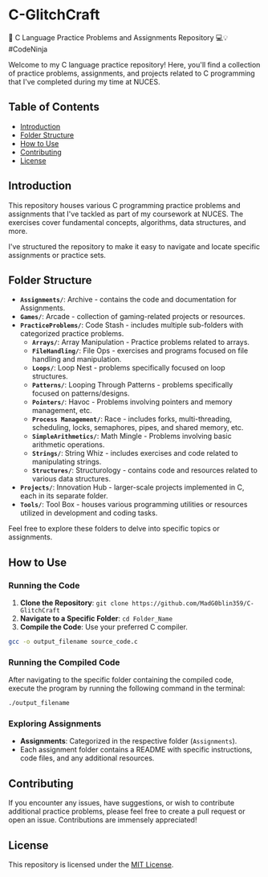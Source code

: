 # C-GlitchCraft

🚀 C Language Practice Problems and Assignments Repository 💻💡 #CodeNinja

Welcome to my C language practice repository! Here, you'll find a collection of practice problems, assignments, and projects related to C programming that I've completed during my time at NUCES.

## Table of Contents

- [Introduction](#introduction)
- [Folder Structure](#folder-structure)
- [How to Use](#how-to-use)
- [Contributing](#contributing)
- [License](#license)

## Introduction

This repository houses various C programming practice problems and assignments that I've tackled as part of my coursework at NUCES. The exercises cover fundamental concepts, algorithms, data structures, and more.

I've structured the repository to make it easy to navigate and locate specific assignments or practice sets.

## Folder Structure

- **`Assignments/`**: Archive - contains the code and documentation for Assignments.
- **`Games/`**: Arcade - collection of gaming-related projects or resources.
- **`PracticeProblems/`**: Code Stash - includes multiple sub-folders with categorized practice problems.
  - **`Arrays/`**: Array Manipulation - Practice problems related to arrays.
  - **`FileHandling/`**: File Ops - exercises and programs focused on file handling and manipulation.
  - **`Loops/`**: Loop Nest - problems specifically focused on loop structures.
  - **`Patterns/`**: Looping Through Patterns - problems specifically focused on patterns/designs.
  - **`Pointers/`**: Havoc - Problems involving pointers and memory management, etc.
  - **`Process Management/`**: Race - includes forks, multi-threading, scheduling, locks, semaphores, pipes, and shared memory, etc.
  - **`SimpleArithmetics/`**: Math Mingle - Problems involving basic arithmetic operations.
  - **`Strings/`**: String Whiz - includes exercises and code related to manipulating strings.
  - **`Structures/`**: Structurology - contains code and resources related to various data structures.
- **`Projects/`**: Innovation Hub - larger-scale projects implemented in C, each in its separate folder.
- **`Tools/`**: Tool Box - houses various programming utilities or resources utilized in development and coding tasks.

Feel free to explore these folders to delve into specific topics or assignments.

## How to Use

### Running the Code

1. **Clone the Repository**: `git clone https://github.com/MadG0blin359/C-GlitchCraft`
2. **Navigate to a Specific Folder**: `cd Folder_Name`
3. **Compile the Code**: Use your preferred C compiler.

```bash
gcc -o output_filename source_code.c
```

### Running the Compiled Code

After navigating to the specific folder containing the compiled code, execute the program by running the following command in the terminal:
   ```bash
  ./output_filename
```

### Exploring Assignments

- **Assignments**: Categorized in the respective folder (`Assignments`).
- Each assignment folder contains a README with specific instructions, code files, and any additional resources.

## Contributing

If you encounter any issues, have suggestions, or wish to contribute additional practice problems, please feel free to create a pull request or open an issue. Contributions are immensely appreciated!

## License

This repository is licensed under the [MIT License](https://github.com/MadG0blin359/C-GlitchCraft/blob/main/LICENSE).
